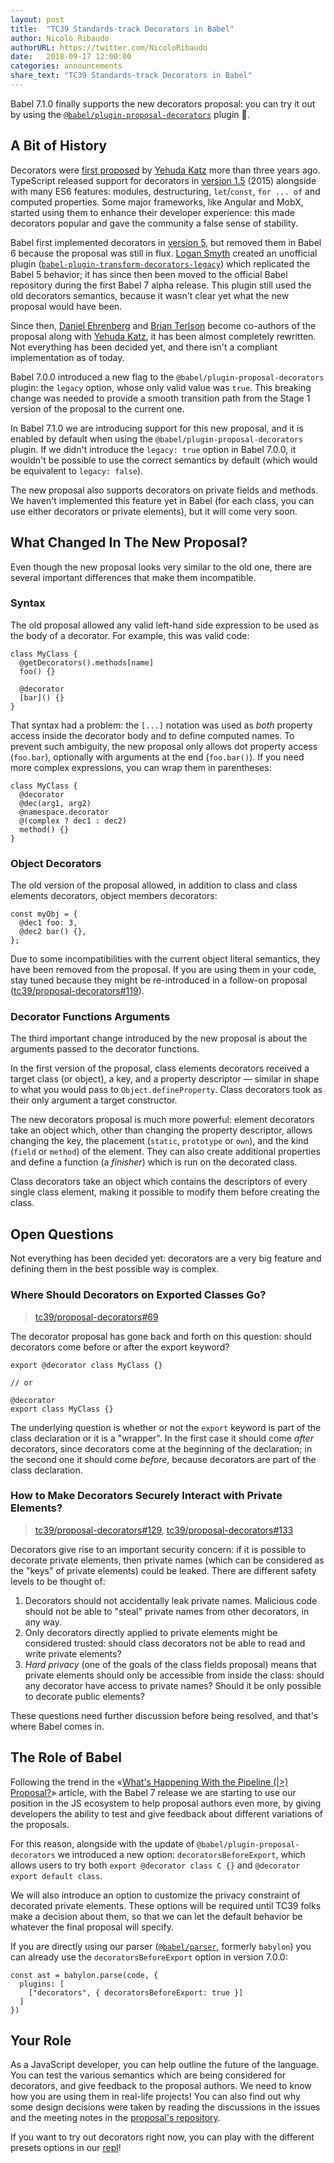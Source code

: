 ```yaml
---
layout: post
title:  "TC39 Standards-track Decorators in Babel"
author: Nicolò Ribaudo
authorURL: https://twitter.com/NicoloRibaudo
date:   2018-09-17 12:00:00
categories: announcements
share_text: "TC39 Standards-track Decorators in Babel"
---
```


Babel 7.1.0 finally supports the new decorators proposal: you can try it out by using the [`@babel/plugin-proposal-decorators`](https://babeljs.io/docs/en/babel-plugin-proposal-decorators) plugin 🎉.

<!--truncate-->

## A Bit of History

Decorators were [first proposed](https://github.com/wycats/javascript-decorators/blob/696232bbd997618d603d6577848d635872f25c43/README.md) by [Yehuda Katz](https://github.com/wycats) more than three years ago. TypeScript released support for decorators in [version 1.5](https://github.com/Microsoft/TypeScript/wiki/What%27s-new-in-TypeScript#typescript-15) (2015) alongside with many ES6 features: modules, destructuring, `let`/`const`, `for ... of` and computed properties.
Some major frameworks, like Angular and MobX, started using them to enhance their developer experience: this made decorators popular and gave the community a false sense of stability.

Babel first implemented decorators in [version 5](https://github.com/babel/babel/blob/master/.github/CHANGELOG-v5.md#500), but removed them in Babel 6 because the proposal was still in flux. [Logan Smyth](https://github.com/loganfsmyth) created an unofficial plugin ([`babel-plugin-transform-decorators-legacy`](https://github.com/loganfsmyth/babel-plugin-transform-decorators-legacy)) which replicated the Babel 5 behavior; it has since then been moved to the official Babel repository during the first Babel 7 alpha release. This plugin still used the old decorators semantics, because it wasn't clear yet what the new proposal would have been.

Since then, [Daniel Ehrenberg](https://github.com/littledan) and [Brian Terlson](https://github.com/bterlson) become co-authors of the proposal along with [Yehuda Katz](https://github.com/wycats), it has been almost completely rewritten. Not everything has been decided yet, and there isn't a compliant implementation as of today.

Babel 7.0.0 introduced a new flag to the `@babel/plugin-proposal-decorators` plugin: the `legacy` option, whose only valid value was `true`. This breaking change was needed to provide a smooth transition path from the Stage 1 version of the proposal to the current one.

In Babel 7.1.0 we are introducing support for this new proposal, and it is enabled by default when using the `@babel/plugin-proposal-decorators` plugin. If we didn't introduce the `legacy: true` option in Babel 7.0.0, it wouldn't be possible to use the correct semantics by default (which would be equivalent to `legacy: false`).

The new proposal also supports decorators on private fields and methods. We haven't implemented this feature yet in Babel (for each class, you can use either decorators or private elements), but it will come very soon.

## What Changed In The New Proposal?

Even though the new proposal looks very similar to the old one, there are several important differences that make them incompatible.

### Syntax

The old proposal allowed any valid left-hand side expression to be used as the body of a decorator. For example, this was valid code:

```javascript=
class MyClass {
  @getDecorators().methods[name]
  foo() {}

  @decorator
  [bar]() {}
}
```

That syntax had a problem: the `[...]` notation was used as *both* property access inside the decorator body and to define computed names. To prevent such ambiguity, the new proposal only allows dot property access (`foo.bar`), optionally with arguments at the end (`foo.bar()`). If you need more complex expressions, you can wrap them in parentheses:

```javascript=
class MyClass {
  @decorator
  @dec(arg1, arg2)
  @namespace.decorator
  @(complex ? dec1 : dec2)
  method() {}
}
```

### Object Decorators

The old version of the proposal allowed, in addition to class and class elements decorators, object members decorators:

```javascript=
const myObj = {
  @dec1 foo: 3,
  @dec2 bar() {},
};
```

Due to some incompatibilities with the current object literal semantics, they have been removed from the proposal. If you are using them in your code, stay tuned because they might be re-introduced in a follow-on proposal ([tc39/proposal-decorators#119](https://github.com/tc39/proposal-decorators/issues/119)).

### Decorator Functions Arguments

The third important change introduced by the new proposal is about the arguments passed to the decorator functions.

In the first version of the proposal, class elements decorators received a target class (or object), a key, and a property descriptor — similar in shape to what you would pass to `Object.defineProperty`. Class decorators took as their only argument a target constructor.

The new decorators proposal is much more powerful: element decorators take an object which, other than changing the property descriptor, allows changing the key, the placement (`static`, `prototype` or `own`), and the kind (`field` or `method`) of the element. They can also create additional properties and define a function (a *finisher*) which is run on the decorated class.

Class decorators take an object which contains the descriptors of every single class element, making it possible to modify them before creating the class.

## Open Questions

Not everything has been decided yet: decorators are a very big feature and defining them in the best possible way is complex.

### Where Should Decorators on Exported Classes Go?

> [tc39/proposal-decorators#69](https://github.com/tc39/proposal-decorators/issues/69)

The decorator proposal has gone back and forth on this question: should decorators come before or after the export keyword?

```javascript=
export @decorator class MyClass {}

// or

@decorator
export class MyClass {}
```

The underlying question is whether or not the `export` keyword is part of the class declaration or it is a "wrapper". In the first case it should come *after* decorators, since decorators come at the beginning of the declaration; in the second one it should come *before*, because decorators are part of the class declaration.

### How to Make Decorators Securely Interact with Private Elements?

> [tc39/proposal-decorators#129](https://github.com/tc39/proposal-decorators/issues/129), [tc39/proposal-decorators#133](https://github.com/tc39/proposal-decorators/issues/133)

Decorators give rise to an important security concern: if it is possible to decorate private elements, then private names (which can be considered as the "keys" of private elements) could be leaked. There are different safety levels to be thought of:
  1) Decorators should not accidentally leak private names. Malicious code should not be able to "steal" private names from other decorators, in any way.
  2) Only decorators directly applied to private elements might be considered trusted: should class decorators not be able to read and write private elements?
  3) *Hard privacy* (one of the goals of the class fields proposal) means that private elements should only be accessible from inside the class: should any decorator have access to private names? Should it be only possible to decorate public elements?

These questions need further discussion before being resolved, and that's where Babel comes in.

## The Role of Babel

Following the trend in the «[What's Happening With the Pipeline (|>) Proposal?](http://babeljs.io/blog/2018/07/19/whats-happening-with-the-pipeline-proposal)» article, with the Babel 7 release we are starting to use our position in the JS ecosystem to help proposal authors even more, by giving developers the ability to test and give feedback about different variations of the proposals.

For this reason, alongside with the update of `@babel/plugin-proposal-decorators` we introduced a new option: `decoratorsBeforeExport`, which allows users to try both `export @decorator class C {}` and `@decorator export default class`.

We will also introduce an option to customize the privacy constraint of decorated private elements. These options will be required until TC39 folks make a decision about them, so that we can let the default behavior be whatever the final proposal will specify.

If you are directly using our parser ([`@babel/parser`](https://babeljs.io/docs/en/next/babel-parser.html), formerly `babylon`) you can already use the `decoratorsBeforeExport` option in version 7.0.0:

```javascript=
const ast = babylon.parse(code, {
  plugins: [
    ["decorators", { decoratorsBeforeExport: true }]
  ]
})
```

## Your Role

As a JavaScript developer, you can help outline the future of the language. You can test the various semantics which are being considered for decorators, and give feedback to the proposal authors. We need to know how you are using them in real-life projects! You can also find out why some design decisions were taken by reading the discussions in the issues and the meeting notes in the [proposal's repository](https://github.com/tc39/proposal-decorators).

If you want to try out decorators right now, you can play with the different presets options in our [repl](https://babeljs.io/repl/build/master)!

